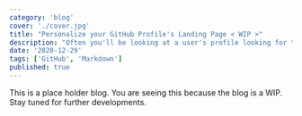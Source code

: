 ```yaml
---
category: 'blog'
cover: './cover.jpg'
title: "Personalize your GitHub Profile's Landing Page < WIP >"
description: "Often you'll be looking at a user's profile looking for that one important repo among the hundreds. What if that user were you? Let's make our profile a welcoming space."
date: '2020-12-29'
tags: ['GitHub', 'Markdown']
published: true
---
```


This is a place holder blog. You are seeing this because the blog is a WIP. Stay tuned for further developments.